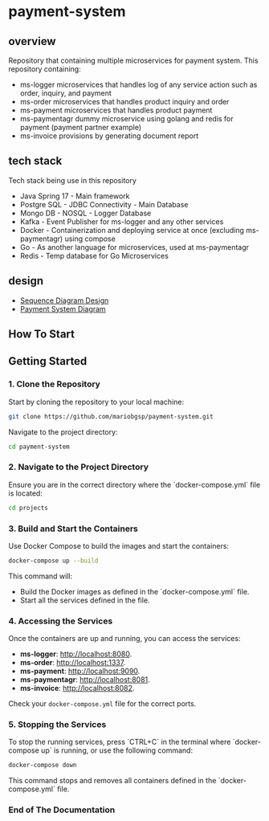 # payment-system

## overview
Repository that containing multiple microservices for payment system. This repository containing:
* ms-logger microservices that handles log of any service action such as order, inquiry, and payment
* ms-order microservices that handles product inquiry and order
* ms-payment microservices that handles product payment
* ms-paymentagr dummy microservice using golang and redis for payment (payment partner example)
* ms-invoice provisions by generating document report

## tech stack
Tech stack being use in this repository
* Java Spring 17 - Main framework
* Postgre SQL - JDBC Connectivity - Main Database
* Mongo DB - NOSQL - Logger Database
* Kafka - Event Publisher for ms-logger and any other services
* Docker - Containerization and deploying service at once (excluding ms-paymentagr) using compose
* Go - As another language for microservices, used at ms-paymentagr
* Redis - Temp database for Go Microservices

## design
* [Sequence Diagram Design](https://github.com/mariobgsp/ms-java/blob/master/payment-system-sequence-diagram.png "Sequence Diagram Design")
* [Payment System Diagram](payment-system-sequence-diagram "Payment System Diagram")

## How To Start

## Getting Started

### 1. Clone the Repository

Start by cloning the repository to your local machine:

```bash
git clone https://github.com/mariobgsp/payment-system.git
```

Navigate to the project directory:

```bash
cd payment-system
```

### 2. Navigate to the Project Directory

Ensure you are in the correct directory where the \`docker-compose.yml\` file is located:

```bash
cd projects
```

### 3. Build and Start the Containers

Use Docker Compose to build the images and start the containers:

```bash
docker-compose up --build
```

This command will:

- Build the Docker images as defined in the \`docker-compose.yml\` file.
- Start all the services defined in the file.

### 4. Accessing the Services

Once the containers are up and running, you can access the services:

- **ms-logger**: [http://localhost:8080](http://localhost:8080).
- **ms-order**: [http://localhost:1337](http://localhost:1337).
- **ms-payment**: [http://localhost:9090](http://localhost:9090).
- **ms-paymentagr**: [http://localhost:8081](http://localhost:8081).
- **ms-invoice**: [http://localhost:8082](http://localhost:8082).


Check your `docker-compose.yml` file for the correct ports.

### 5. Stopping the Services

To stop the running services, press \`CTRL+C\` in the terminal where \`docker-compose up\` is running, or use the following command:

```bash
docker-compose down
```

This command stops and removes all containers defined in the \`docker-compose.yml\` file.

### End of The Documentation
